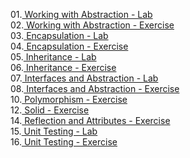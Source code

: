 01.<a href="https://github.com/HristoShabanakov/CSharp-ADVANCED-January2019/tree/master/C%23%20OOP/01.Working%20with%20Abstraction%20-%20Lab"> Working with Abstraction - Lab </a><br>
02.<a href="https://github.com/HristoShabanakov/CSharp-ADVANCED-January2019/tree/master/C%23%20OOP/02.Working%20with%20Abstraction%20-%20Exercise"> Working with Abstraction - Exercise </a><br>
03.<a href="https://github.com/HristoShabanakov/CSharp-ADVANCED-January2019/tree/master/C%23%20OOP/03.Encapsulation%20-%20Lab"> Encapsulation - Lab </a><br>
04.<a href="https://github.com/HristoShabanakov/CSharp-ADVANCED-January2019/tree/master/C%23%20OOP/04.Encapsulation%20-%20Exercise"> Encapsulation - Exercise </a><br>
05.<a href="https://github.com/HristoShabanakov/CSharp-ADVANCED-January2019/tree/master/C%23%20OOP/05.Inheritance%20-%20Lab"> Inheritance - Lab </a><br>
06.<a href="https://github.com/HristoShabanakov/CSharp-ADVANCED-January2019/tree/master/C%23%20OOP/06.Inheritance%20-%20Exercise"> Inheritance - Exercise </a><br>
07.<a href="https://github.com/HristoShabanakov/CSharp-ADVANCED-January2019/tree/master/C%23%20OOP/07.Interfaces%20and%20Abstraction%20-%20Lab"> Interfaces and Abstraction - Lab </a><br>
08.<a href="https://github.com/HristoShabanakov/CSharp-ADVANCED-January2019/tree/master/C%23%20OOP/08.Interfaces%20and%20Abstraction%20-%20Exercise"> Interfaces and Abstraction - Exercise </a><br> 
10.<a href="https://github.com/HristoShabanakov/CSharp-ADVANCED-January2019/tree/master/C%23%20OOP/10.Polymorphism%20-%20Exercise"> Polymorphism - Exercise </a><br>
12.<a href="https://github.com/HristoShabanakov/CSharp-ADVANCED-January2019/tree/master/C%23%20OOP/12.Solid%20-%20Exercise/01.Logger"> Solid - Exercise </a><br>
14.<a href="https://github.com/HristoShabanakov/CSharp-ADVANCED-January2019/tree/master/C%23%20OOP/14.Reflection%20and%20Attributes%20-%20Exercise"> Reflection and Attributes - Exercise </a><br>
15.<a href="https://github.com/HristoShabanakov/CSharp-ADVANCED-January2019/tree/master/C%23%20OOP/15.Unit%20Testing%20-%20Lab"> Unit Testing - Lab </a><br>
16.<a href="https://github.com/HristoShabanakov/CSharp-ADVANCED-January2019/tree/master/C%23%20OOP/16.Unit%20Testing%20-%20Exercise"> Unit Testing - Exercise </a><br>
